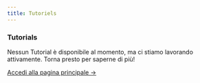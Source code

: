 ```yaml
---
title: Tutoriels
---
```


<div class="card">
  <h3>Tutorials</h3>
  <p>Nessun Tutorial è disponibile al momento, ma ci stiamo lavorando attivamente. Torna presto per saperne di più!</p>
  <a href="../" class="card-link">Accedi alla pagina principale &rarr;</a>
</div>